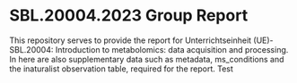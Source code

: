 # SBL.20004.2023 Group Report

This repository serves to provide the report for Unterrichtseinheit (UE)-SBL.20004: Introduction to metabolomics: data acquisition and processing. In here are also supplementary data such as metadata, ms_conditions and the inaturalist observation table, required for the report. Test 


